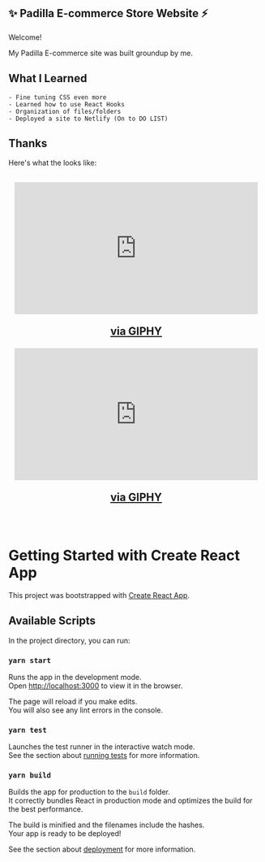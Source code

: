 
   ## ✨ Padilla E-commerce Store Website ⚡️

   Welcome!

My Padilla E-commerce site was built groundup by me.

<!-- ## What I Changed

  - Added external Link buttons to the top and bottom of the site
  - Added Nav buttons to quickly get to your desired section
  - Added a new section for skills and changed section order (this messed with the original formatting quite a bit)
  - Built a Contact Form and integrated email notifications through Netlify
  - Swapped project images for iframes with project demo videos on YouTube
  - Skills feature: I built a component that renders a different image of a burger depending on where on the burger the cursor
    hovers or clicks. The burger images were created in photoshop. I built one div with the burger nested inside, that has a
    sibling div (position: absolute, same height and width as the img) with 3 child divs each taking up about one third of that 
    div's height. Those three divs had event listeners that triggered state change in React, which rendered a new burger img
    and skills set. Each skills set had to be a different component to trigger the animation. My favorite part of the site. 😊
    🍔 -->
    
 ## What I Learned
  
    - Fine tuning CSS even more
    - Learned how to use React Hooks
    - Organization of files/folders
    - Deployed a site to Netlify (On to DO LIST)

## Thanks

 Here's what the looks like:
  <h2 align="center">
   <iframe src="https://giphy.com/embed/nVuZRmUcBn1Fc6KHm3" width="480" height="260" frameBorder="0" class="giphy-embed" allowFullScreen></iframe>
   <p><a href="https://giphy.com/gifs/nVuZRmUcBn1Fc6KHm3">via GIPHY</a></p>
   <iframe src="https://giphy.com/embed/NYvw0MCqtrYyriTWsj" width="480" height="260" frameBorder="0" class="giphy-embed" allowFullScreen></iframe>
   <p><a href="https://giphy.com/gifs/NYvw0MCqtrYyriTWsj">via GIPHY</a></p>
  <br>
</h2>

# Getting Started with Create React App

This project was bootstrapped with [Create React App](https://github.com/facebook/create-react-app).

## Available Scripts

In the project directory, you can run:

### `yarn start`

Runs the app in the development mode.\
Open [http://localhost:3000](http://localhost:3000) to view it in the browser.

The page will reload if you make edits.\
You will also see any lint errors in the console.

### `yarn test`

Launches the test runner in the interactive watch mode.\
See the section about [running tests](https://facebook.github.io/create-react-app/docs/running-tests) for more information.

### `yarn build`

Builds the app for production to the `build` folder.\
It correctly bundles React in production mode and optimizes the build for the best performance.

The build is minified and the filenames include the hashes.\
Your app is ready to be deployed!

See the section about [deployment](https://facebook.github.io/create-react-app/docs/deployment) for more information.
